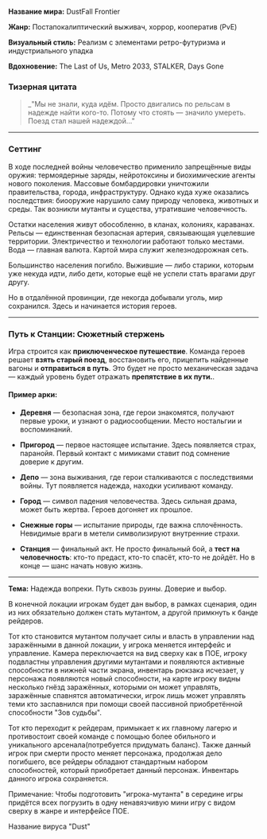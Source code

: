 
**Название мира:** DustFall Frontier

**Жанр:** Постапокалиптический выживач, хоррор, кооператив (PvE)

**Визуальный стиль:** Реализм с элементами ретро-футуризма и индустриального упадка

**Вдохновение:** The Last of Us, Metro 2033, STALKER, Days Gone

### **Тизерная цитата**

> _"Мы не знали, куда идём. Просто двигались по рельсам в надежде найти кого-то. Потому что стоять — значило умереть. Поезд стал нашей надеждой..."
---

### Сеттинг

В ходе последней войны человечество применило запрещённые виды оружия: термоядерные заряды, нейротоксины и биохимические агенты нового поколения. Массовые бомбардировки уничтожили правительства, города, инфраструктуру. Однако куда хуже оказались последствия: биооружие нарушило саму природу человека, животных и среды. Так возникли мутанты и существа, утратившие человечность.

Остатки населения живут обособленно, в кланах, колониях, караванах. Рельсы — единственная безопасная артерия, связывающая уцелевшие территории. Электричество и технологии работают только местами. Вода — главная валюта. Картой мира служит железнодорожная сеть.

Большинство населения погибло. Выжившие — либо старики, которым уже некуда идти, либо дети, которые ещё не успели стать врагами друг другу.

Но в отдалённой провинции, где некогда добывали уголь, мир сохранился. Здесь и начинается история героев.



---

### **Путь к Станции: Сюжетный стержень**

Игра строится как **приключенческое путешествие**. Команда героев решает **взять старый поезд**, восстановить его, прицепить найденные вагоны и **отправиться в путь**. Это будет не просто механическая задача — каждый уровень будет отражать **препятствие в их пути.**.

#### Пример арки:

- **Деревня** — безопасная зона, где герои знакомятся, получают первые уроки, и узнают о радиосообщении. Место ностальгии и воспоминаний.
    
- **Пригород** — первое настоящее испытание. Здесь появляется страх, паранойя. Первый контакт с мимиками ставит под сомнение доверие к другим.
    
- **Депо** — зона выживания, где герои сталкиваются с последствиями войны. Тут появляется надежда, находки усиливают команду.
    
- **Город** — символ падения человечества. Здесь сильная драма, может быть жертва. Героев догоняет их прошлое.
    
- **Снежные горы** — испытание природы, где важна сплочённость. Невидимые враги в метели символизируют внутренние страхи.
    
- **Станция** — финальный акт. Не просто финальный бой, а **тест на человечность**: кто-то предаст, кто-то спасёт, кто-то не дойдёт. Но в конце — шанс начать новую жизнь.


---


**Тема:** Надежда вопреки. Путь сквозь руины. Доверие и выбор.

В конечной локации игрокам будет дан выбор, в рамках сценария, один из них обязательно должен стать мутантом, а другой примкнуть к банде рейдеров. 

Тот кто становится мутантом получает силы и власть в управлении над заражёнными в данной локации, у игрока меняется интерфейс и управление. Камера переключается на вид сверху как в ПОЕ, игроку подвластны управления другими мутантами и появляются активные способности в нижней части экрана, инвентарь рюкзака исчезает, у персонажа появляются новый способности, на карте игроку видны несколько гнёзд заражённых, которыми он может управлять, заражённые спавнятся автоматически, игрок лишь может управлять теми кто заспавнился при помощи своей пассивной приобретённой способности "Зов судьбы".

Тот кто переходит к рейдерам, примыкает к их главному лагерю и противостоит своей команде с помощью более обильного и уникального арсенала(потребуется придумать баланс). Также данный игрок при смерти просто меняет персонажа, продолжая дело погибшего, все рейдеры обладают стандартным набором способностей, который приобретает данный персонаж. Инвентарь данного игрока сохраняется.

Примечание: Чтобы подготовить "игрока-мутанта" в середине игры придётся всех погрузить в одну ненавязчивую мини игру с видом сверху в жанре и интерфейсе ПОЕ.


Название вируса "Dust"
